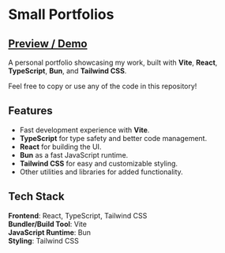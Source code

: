 # Small Portfolios

## [Preview / Demo](https://henryallen-dev.github.io/small-portfolios/)

A personal portfolio showcasing my work, built with **Vite**, **React**, **TypeScript**, **Bun**, and **Tailwind CSS**.

Feel free to copy or use any of the code in this repository!

## Features

- Fast development experience with **Vite**.
- **TypeScript** for type safety and better code management.
- **React** for building the UI.
- **Bun** as a fast JavaScript runtime.
- **Tailwind CSS** for easy and customizable styling.
- Other utilities and libraries for added functionality.

## Tech Stack

**Frontend**: React, TypeScript, Tailwind CSS  
**Bundler/Build Tool**: Vite  
**JavaScript Runtime**: Bun  
**Styling**: Tailwind CSS
